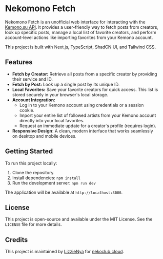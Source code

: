 


# Nekomono Fetch

Nekomono Fetch is an unofficial web interface for interacting with the [Kemono.su API](https://kemono.su/documentation/api). It provides a user-friendly way to fetch posts from creators, look up specific posts, manage a local list of favorite creators, and perform account-level actions like importing favorites from your Kemono account.

This project is built with Next.js, TypeScript, ShadCN UI, and Tailwind CSS.

## Features

-   **Fetch by Creator:** Retrieve all posts from a specific creator by providing their service and ID.
-   **Fetch by Post:** Look up a single post by its unique ID.
-   **Local Favorites:** Save your favorite creators for quick access. This list is stored securely in your browser's local storage.
-   **Account Integration:**
    -   Log in to your Kemono account using credentials or a session cookie.
    -   Import your entire list of followed artists from your Kemono account directly into your local favorites.
    -   Request an immediate update for a creator's profile (requires login).
-   **Responsive Design:** A clean, modern interface that works seamlessly on desktop and mobile devices.

## Getting Started

To run this project locally:

1.  Clone the repository.
2.  Install dependencies: `npm install`
3.  Run the development server: `npm run dev`

The application will be available at `http://localhost:3000`.

## License

This project is open-source and available under the MIT License. See the `LICENSE` file for more details.

## Credits

This project is maintained by [LizzieNya](https://github.com/lizzienya) for [nekoclub.cloud](https://g.dev/nekoclub).
